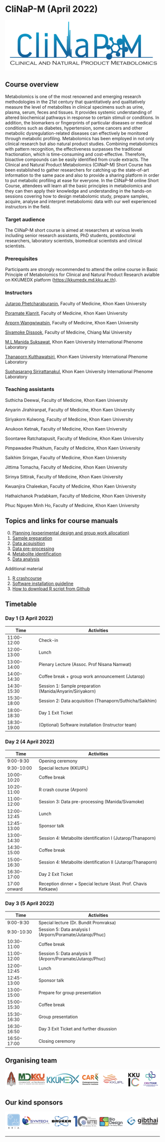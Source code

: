 # CliNaP-M (April 2022)
![](figures/CliNaP-LOGO4.png)

## Course overview

Metabolomics is one of the most renowned and emerging research methodologies in the 21st century that quantitatively and qualitatively measure the level of
metabolites in clinical specimens such as urine, plasma, serum, feces and tissues. It provides systemic understanding of altered biochemical pathways in
response to certain stimuli or conditions. In addition, the biomarkers or fingerprints of particular diseases or medical conditions such as diabetes,
hypertension, some cancers and other metabolic dysregulation-related diseases can effectively be monitored through metabolic profiling. Metabolomics has
been employed in not only clinical research but also natural product studies. Combining metabolomics with pattern recognition, the effectiveness surpasses
the traditional fractionation, which is time-consuming and cost-effective. Therefore, bioactive compounds can be easily identified from crude extracts. 
The Clinical and Natural Product Metabolomics (CliNaP-M) Short Course has been established to gather researchers for catching up the state-of-art
information to the same pace and also to provide a sharing platform in order to put metabolic profiling at ease for everyone.  In the CliNaP-M online Short
Course, attendees will learn all the basic principles in metabolomics and they can then apply their knowledge and understanding in the hands-on sessions
covering how to design metabolomic study, prepare samples, acquire, analyse and interpret metabolomic data with our well experienced instructors in the
field.

### Target audience
The CliNaP-M short course is aimed at researchers at various levels including senior research assistants, PhD students, postdoctoral researchers, 
laboratory scientists, biomedical scientists and clinical scientists.

### Prerequisites
Participants are strongly recommended to attend the online course in Basic Principle of Metabolomics for Clinical and Natural Product Research avialble on
KKUMEDX platform (https://kkumedx.md.kku.ac.th).

### Instructors
[Jutarop Phetcharaburanin](https://www.jutarop.com), Faculty of Medicine, Khon Kaen University

[Poramate Klanrit](https://biochem.md.kku.ac.th/academic-staff/), Faculty of Medicine, Khon Kaen University

[Arporn Wangwiwatsin](https://biochem.md.kku.ac.th/academic-staff/), Faculty of Medicine, Khon Kaen University

[Sivamoke Dissook](https://w2.med.cmu.ac.th/omics/sivamoke/), Faculty of Medicine, Chiang Mai University

[M.L.Manida Suksawat](https://kkuipl.org/executive-committee/), Khon Kaen University International Phenome Laboratory

[Thanaporn Kulthawatsiri](https://kkuipl.org/executive-committee/), Khon Kaen University International Phenome Laboratory

[Suphasarang Sirirattanakul](https://kkuipl.org/executive-committee/), Khon Kaen University International Phenome Laboratory

### Teaching assistants

Suthicha Deewai, Faculty of Medicine, Khon Kaen University

Anyarin Jirahiranpat, Faculty of Medicine, Khon Kaen University

Siriyakorn Kulwong, Faculty of Medicine, Khon Kaen University

Anukoon Ketnak, Faculty of Medicine, Khon Kaen University

Soontaree Ratchatapusit, Faculty of Medicine, Khon Kaen University

Pimpawadee Phukhum, Faculty of Medicine, Khon Kaen University

Saikhim Sringan, Faculty of Medicine, Khon Kaen University

Jittima Tomacha, Faculty of Medicine, Khon Kaen University

Sirinya Sittirak, Faculty of Medicine, Khon Kaen University

Kwuanjira Chaleekan, Faculty of Medicine, Khon Kaen University

Hathaichanok Pradabkam, Faculty of Medicine, Khon Kaen University

Phuc Nguyen Minh Ho, Faculty of Medicine, Khon Kaen University

## Topics and links for course manuals
0. [Planning (experimental design and group work allocation)](1_planning/1_planning_README.md)
1. [Sample preparation](2_sample_preparation/2_sample_preparation_README.md)
2. [Data acquisition](3_data_acquisition/3_data_acquisition_README.md)
3. [Data pre-processing](4_data_preprocessing/4_data_preprocessing_README.md)
4. [Metabolite identification](6_metID/6_metID_README.md)
5. [Data analysis](5_data_analysis/5_data_analysis_README.md)

Additional material
1. [R crashcourse](R_crashcourse/R_crashcourse_README.md)
2. [Software installation guideline](software_installation/software_installation_README.md)
3. [How to download R script from Github](how_to_download_R_script/how_to_download_R_script_README.md)

## Timetable

### Day 1 (3 April 2022)

| Time | Activities |
| ---  |    ---  |
| 11:00-12:00  | Check-in |
| 12:00-13:00 | Lunch |
| 13:00-14:00 | Plenary Lecture (Assoc. Prof Nisana Namwat) |
| 14:00-14:30 | Coffee break + group work announcement (Jutarop) |
| 14:30-15:30 | Session 1: Sample preparation (Manida/Anyarin/Siriyakorn) |
| 15:30-18:00 | Session 2: Data acquisition (Thanaporn/Suthicha/Saikhim) |
| 18:00-18:30 | Day 1 Exit Ticket |
| 18:30-19:00 | (Optional) Software installation (Instructor team) | 


### Day 2 (4 April 2022)

| Time | Activities |
| ---  |    ---  |
| 9:00-9:30  | Opening ceremony |
| 9:30-10:00 | Special lecture (KKUIPL) |
| 10:00-10:20 | Coffee break |
| 10:20-11:00 | R crash course (Arporn) |
| 11:00-12:00 | Session 3: Data pre-processing (Manida/Sivamoke) |
| 12:00-12:45 | Lunch |
| 12:45-13:00 | Sponsor talk |
| 13:00-14:30 | Session 4: Metabolite identification I (Jutarop/Thanaporn) |
| 14:30-15:00 | Coffee break | 
| 15:00-16:30 | Session 4: Metabolite identification II (Jutarop/Thanaporn) |
| 16:30-17:00 | Day 2 Exit Ticket |
| 17:00 onward | Reception dinner + Special lecture (Asst. Prof. Chavis Ketkaew) |

### Day 3 (5 April 2022)

| Time | Activities |
| ---  |    ---  |
| 9:00-9:30  | Special lecture (Dr. Bundit Promraksa) |
| 9:30-10:30 | Session 5: Data analysis I (Arporn/Poramate/Jutarop/Phuc) |
| 10:30-11:00 | Coffee break |
| 11:00-12:00 | Session 5: Data analysis II (Arporn/Poramate/Jutarop/Phuc) |
| 12:00-12:45 | Lunch |
| 12:45-13:00 | Sponsor talk |
| 13:00-15:00 | Prepare for group presentation |
| 15:00-15:30 | Coffee break | 
| 15:30-16:30 | Group presentation |
| 16:30-16:50 | Day 3 Exit Ticket and further disussion |
| 16:50-17:00 | Closing ceremony |


## Organising team
![](figures/organisers3.png)

## Our kind sponsors 
![](figures/sponsors3.png)

---

